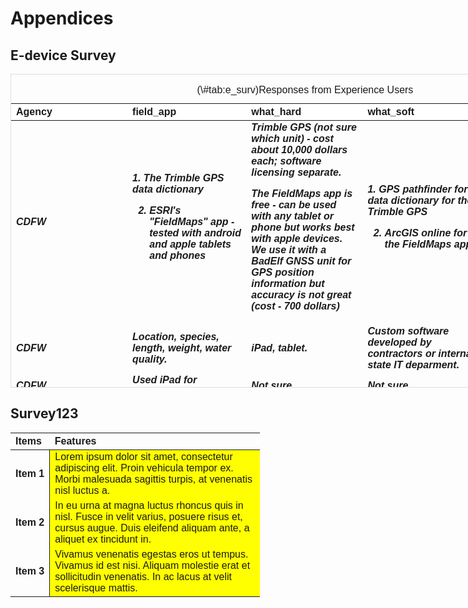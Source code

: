 # Appendices

## E-device Survey



<div style="border: 1px solid #ddd; padding: 0px; overflow-y: scroll; height:500px; overflow-x: scroll; width:1500px; "><table class=" lightable-paper" style='font-family: "Arial Narrow", arial, helvetica, sans-serif; margin-left: auto; margin-right: auto;'>
<caption>(\#tab:e_surv)Responses from Experience Users</caption>
 <thead>
  <tr>
   <th style="text-align:left;position: sticky; top:0; background-color: #FFFFFF;"> Agency </th>
   <th style="text-align:left;position: sticky; top:0; background-color: #FFFFFF;"> field_app </th>
   <th style="text-align:left;position: sticky; top:0; background-color: #FFFFFF;"> what_hard </th>
   <th style="text-align:left;position: sticky; top:0; background-color: #FFFFFF;"> what_soft </th>
   <th style="text-align:left;position: sticky; top:0; background-color: #FFFFFF;"> yr_reasons </th>
  </tr>
 </thead>
<tbody>
  <tr>
   <td style="text-align:left;width: 4.5cm; font-weight: bold;font-style: italic;"> CDFW </td>
   <td style="text-align:left;width: 4.5cm; font-weight: bold;font-style: italic;"> 1. The Trimble GPS data dictionary
2. ESRI's "FieldMaps" app - tested with android and apple tablets and phones </td>
   <td style="text-align:left;width: 4.5cm; font-weight: bold;font-style: italic;"> Trimble GPS (not sure which unit) - cost about 10,000 dollars each; software licensing separate.
The FieldMaps app is free - can be used with any tablet or phone but works best with apple devices. We use it with a BadElf GNSS unit for GPS position information but accuracy is not great (cost - 700 dollars) </td>
   <td style="text-align:left;width: 4.5cm; font-weight: bold;font-style: italic;"> 1. GPS pathfinder for data dictionary for the Trimble GPS
2. ArcGIS online for the FieldMaps app. </td>
   <td style="text-align:left;width: 4.5cm; font-weight: bold;font-style: italic;"> 1. The trimble positional accuracy is great but it is very pricey. 2. The FieldMaps is free (probably because UCD has a huge contract with ESRI) but the Bad Elf accuracy is no better than a phone. </td>
  </tr>
  <tr>
   <td style="text-align:left;width: 4.5cm; font-weight: bold;font-style: italic;"> CDFW </td>
   <td style="text-align:left;width: 4.5cm; font-weight: bold;font-style: italic;"> Location, species, length, weight, water quality. </td>
   <td style="text-align:left;width: 4.5cm; font-weight: bold;font-style: italic;"> iPad, tablet. </td>
   <td style="text-align:left;width: 4.5cm; font-weight: bold;font-style: italic;"> Custom software developed by contractors or internal state IT deparment. </td>
   <td style="text-align:left;width: 4.5cm; font-weight: bold;font-style: italic;"> Purchase restrictions, ease of use, and formatting. </td>
  </tr>
  <tr>
   <td style="text-align:left;width: 4.5cm; font-weight: bold;font-style: italic;"> CDFW </td>
   <td style="text-align:left;width: 4.5cm; font-weight: bold;font-style: italic;"> Used iPad for electronic data entry </td>
   <td style="text-align:left;width: 4.5cm; font-weight: bold;font-style: italic;"> Not sure </td>
   <td style="text-align:left;width: 4.5cm; font-weight: bold;font-style: italic;"> Not sure </td>
   <td style="text-align:left;width: 4.5cm; font-weight: bold;font-style: italic;"> Not sure </td>
  </tr>
  <tr>
   <td style="text-align:left;width: 4.5cm; font-weight: bold;font-style: italic;"> USFWS </td>
   <td style="text-align:left;width: 4.5cm; font-weight: bold;font-style: italic;"> Salmon and Steelhead spawning ground surveys </td>
   <td style="text-align:left;width: 4.5cm; font-weight: bold;font-style: italic;"> Juniper Systems Mesa Tablet </td>
   <td style="text-align:left;width: 4.5cm; font-weight: bold;font-style: italic;"> ArcCollector </td>
   <td style="text-align:left;width: 4.5cm; font-weight: bold;font-style: italic;"> NA </td>
  </tr>
  <tr>
   <td style="text-align:left;width: 4.5cm; font-weight: bold;font-style: italic;"> USFWS </td>
   <td style="text-align:left;width: 4.5cm; font-weight: bold;font-style: italic;"> I am a data manager on the tributary monitoring team of the red bluff USFWS office. We collect all of our data digitally, using either field tablet, laptop or cell phone. 
1)spawning surveys
2)Rotary screw trap data
3)Habitat surveys </td>
   <td style="text-align:left;width: 4.5cm; font-weight: bold;font-style: italic;"> 1) Juniper mesa handheld tablet and juniper Mesa receiver, transitioning to ipad for handheld
2)Juniper mesa handheld tablet transitioning (back) to Panasonic Toughbook laptop
3) Same as 1 </td>
   <td style="text-align:left;width: 4.5cm; font-weight: bold;font-style: italic;"> 1) ESRI Collector
2) Access form
3) ESRI Collector </td>
   <td style="text-align:left;width: 4.5cm; font-weight: bold;font-style: italic;"> Our applications require waterproof devices. This shapes much of our hardware selection. Juniper Mesa and Juniper Mesa were selected for our purposes following some extended testing in 2017. We are transitioning away from the Juniper Mesa tablet as ESRI field maps in not being developed for windows OS (and USFWS does not support the other OS offered android). We are transitioning to IPADs as they are what USFWS supports and will work with our intended software. </td>
  </tr>
  <tr>
   <td style="text-align:left;width: 4.5cm; font-weight: bold;font-style: italic;"> USGS </td>
   <td style="text-align:left;width: 4.5cm; font-weight: bold;font-style: italic;"> Water quality
Velocity
Discharge
Water Level
Field Notes </td>
   <td style="text-align:left;width: 4.5cm; font-weight: bold;font-style: italic;"> Laptops (usually Dell -- various models) </td>
   <td style="text-align:left;width: 4.5cm; font-weight: bold;font-style: italic;"> SVMAQ (USGS Site Visit)
Win River (Teledyne) </td>
   <td style="text-align:left;width: 4.5cm; font-weight: bold;font-style: italic;"> laptops are synchronized weekly with station meta data and any field software updates through the USGS network.  They are powerful enough to run the various software packages and are the systems that our team uses for office-based tasks as well. </td>
  </tr>
  <tr>
   <td style="text-align:left;width: 4.5cm; font-weight: bold;font-style: italic;"> DWR </td>
   <td style="text-align:left;width: 4.5cm; font-weight: bold;font-style: italic;"> water quality and fish data (from beach seine, screw trap, fyke trap) </td>
   <td style="text-align:left;width: 4.5cm; font-weight: bold;font-style: italic;"> ipad - not sure what model </td>
   <td style="text-align:left;width: 4.5cm; font-weight: bold;font-style: italic;"> Survey123 </td>
   <td style="text-align:left;width: 4.5cm; font-weight: bold;font-style: italic;"> ipads were already being used by others in our department and the software was free </td>
  </tr>
  <tr>
   <td style="text-align:left;width: 4.5cm; font-weight: bold;font-style: italic;"> UC </td>
   <td style="text-align:left;width: 4.5cm; font-weight: bold;font-style: italic;"> 1) geolocation of FAV and emergent vegetation patches and genera and associated characteristics (plant morphology and phenology, patch dimensions, percent cover, water quality).
2) UAV-mapping of FAV emergent veg and SAV - eDevices used for flight planning and flight control </td>
   <td style="text-align:left;width: 4.5cm; font-weight: bold;font-style: italic;"> 1). Trimble Geo7x Handheld Data recorder and GNSS receiver.
2.) A variety of android 4G tablets and phones (mostly samsung, but others as well). </td>
   <td style="text-align:left;width: 4.5cm; font-weight: bold;font-style: italic;"> 1.) Trimble commercial software - Devices runs windows mobile, with Trimble TerraSync for data collection. Trimble Pathfinder desktop software required for post-processing of files. Post-processed files compatible with any  OGC-standard GIS software.
2.) DJI flight planner, Drone Deploy, and Pix4D (all have various strengths and weaknesses in the field). </td>
   <td style="text-align:left;width: 4.5cm; font-weight: bold;font-style: italic;"> 1.) Ease of use, integrated camera and laser range finder, high accuracy GNSS location, and full-integration with GIS and compatibility with ESRI. Warning, these are pricey, but if you need cm-scale GNSS locations, these are some of the best for handheld devices. 
2.) We're still exploring best options. Usually start with manufacturer installs and recommendations and go from there. No strong opinions yet. </td>
  </tr>
  <tr>
   <td style="text-align:left;width: 4.5cm; font-weight: bold;font-style: italic;"> DWR </td>
   <td style="text-align:left;width: 4.5cm; font-weight: bold;font-style: italic;"> I piloted use of e-devices for fish and zooplankton surveys with the fish restoration program. Types of data:
1. Location of survey (latitude, logitude)
2. Water quality information
3. Trawl information (start time, stop time, gear used, etc)
4. Fish catch (lenghts, species) </td>
   <td style="text-align:left;width: 4.5cm; font-weight: bold;font-style: italic;"> iPads, don't remember the brand
Trimble field computers </td>
   <td style="text-align:left;width: 4.5cm; font-weight: bold;font-style: italic;"> Pendragon forms
Experimented with Survey 123 and ArcCollector </td>
   <td style="text-align:left;width: 4.5cm; font-weight: bold;font-style: italic;"> Pendragon forms allowed for more nested forms and flexibility than any of the other options. Ipads were the cheapest and most user-friendly option that came with weatherproff cases. </td>
  </tr>
  <tr>
   <td style="text-align:left;width: 4.5cm; font-weight: bold;font-style: italic;"> DWR </td>
   <td style="text-align:left;width: 4.5cm; font-weight: bold;font-style: italic;"> My group uses a customized application for Windows (MOPED) to collect and save water quality data during our field runs as well as data from our bbe FluoroProbe. We also use an iPad to record field data on a PDF when this is not available. </td>
   <td style="text-align:left;width: 4.5cm; font-weight: bold;font-style: italic;"> Windows Desktop computer, Apple iPad. </td>
   <td style="text-align:left;width: 4.5cm; font-weight: bold;font-style: italic;"> MOPED (custom software for DWR), Adobe Acrobat for iPad, FluoroProbe custom softwater (bbe moldaenke). </td>
   <td style="text-align:left;width: 4.5cm; font-weight: bold;font-style: italic;"> Convenience (iPad) and robust data applications (MOPED). </td>
  </tr>
  <tr>
   <td style="text-align:left;width: 4.5cm; font-weight: bold;font-style: italic;"> ICF </td>
   <td style="text-align:left;width: 4.5cm; font-weight: bold;font-style: italic;"> Wetlands, nesting bird surveys, Aquatic species surveys, botanical surveys, wildlife surveys, arborist surveys, carcass surveys, other custom data collection efforts.  All are able to collect point, line and polygon data. </td>
   <td style="text-align:left;width: 4.5cm; font-weight: bold;font-style: italic;"> All iPad models.  Found that 64gig models are sufficient.  Recommend purchasing cellular models in order to get built-in GPS.  Don't need to activate cellular network to use GPS. </td>
   <td style="text-align:left;width: 4.5cm; font-weight: bold;font-style: italic;"> iFormbuilder, Survey123, Fieldmaps, Collector, Fulcrum, Excel, Adobe PDF, Zoho </td>
   <td style="text-align:left;width: 4.5cm; font-weight: bold;font-style: italic;"> Software reasons include, free with Esri licensing, customization, robust capabilities for automating reporting, robust mapping capabilities, survey grade mapping.

Hardware - Apple iPad/iPhones.  They tend to be more stable and support a larger more robust suite of app capabilities.  Easier to manage devices of the same make/model then a variety of devices. </td>
  </tr>
  <tr>
   <td style="text-align:left;width: 4.5cm; font-weight: bold;font-style: italic;"> CDFW </td>
   <td style="text-align:left;width: 4.5cm; font-weight: bold;font-style: italic;"> ArcGIS QuickCapture - Application collects GPS coordinates during our aerial survey flights as well as tracking out flight path. </td>
   <td style="text-align:left;width: 4.5cm; font-weight: bold;font-style: italic;"> Samsung Galaxy Tab S3, iPad 9th gen, Iphone - all supported models </td>
   <td style="text-align:left;width: 4.5cm; font-weight: bold;font-style: italic;"> ArcGIS QuickCapture has an online editor to edit data collection application for smartphones or tablets. </td>
   <td style="text-align:left;width: 4.5cm; font-weight: bold;font-style: italic;"> ArcGIS QuickCapture works on any current smartphone or tablet so the list of devices used with this application is because our program had it available. </td>
  </tr>
  <tr>
   <td style="text-align:left;width: 4.5cm; font-weight: bold;font-style: italic;"> CDFW </td>
   <td style="text-align:left;width: 4.5cm; font-weight: bold;font-style: italic;"> Tablet devices were used to collected commercial fishery landings data as well as well as basic data from collecting biological data from those landings. </td>
   <td style="text-align:left;width: 4.5cm; font-weight: bold;font-style: italic;"> ASUS Transformer Book T100HA-C4-GR 10. 1 - inch 2 in 1 touchscreen laptop (Cherry Trail Quad-Vore Z8500 Processor, 4GB RAM, 64 GB Storage) </td>
   <td style="text-align:left;width: 4.5cm; font-weight: bold;font-style: italic;"> Windows 10 and Microsoft Access </td>
   <td style="text-align:left;width: 4.5cm; font-weight: bold;font-style: italic;"> We did look at Dell Venue 10 Pro and iPad Air 2, but most the ASUS had the most RAM for the price which made it faster than all other options under $500 and it had the best battery life I’ve found, even of more expensive models (10-12 hours), 

Our data was stored in Access so we needed something that would run Access data entry forms for easier upload into our larger database systems. </td>
  </tr>
  <tr>
   <td style="text-align:left;width: 4.5cm; font-weight: bold;font-style: italic;"> NEON </td>
   <td style="text-align:left;width: 4.5cm; font-weight: bold;font-style: italic;"> e-devices are used to collect field and lab data and metadata for about 100 of over 180 data products produced by NEON (freely available on data.neonscience.org). All of our observational data products use e-devices for at least part of the data collection and the aquatic instrument field calibration and maintenance data is collected on e-devices. I am happy to go into more details if there are questions about specific types of data that we collect. There is a lot of variety! </td>
   <td style="text-align:left;width: 4.5cm; font-weight: bold;font-style: italic;"> We use a variety of devices supported by our IT department that run iOS, android, windows, and apple OS. These include ipads (large and mini), iphones, android tablets (these are being phased out possibly), PC, and mac laptops. </td>
   <td style="text-align:left;width: 4.5cm; font-weight: bold;font-style: italic;"> We primarily use Fulcrum (www.fulcrumapp.com) for field data collection. However, we also use other software for interacting and troubleshooting sensors in the field, such as lab view and putty. There might be some others if I really dug into it, but they are more specific- than general-purpose. One of the biggest benefits that we have found with Fulcrum is the ability to write custom javascript code for validation of data prior to ingest into our database and create widgets and warnings for field scientists to address while collecting data. I think there are a lot of fee options that can be used like fulcrum to build forms, but don't have a lot of familiarity with them since we don't use them. Our data is ingested into our own database from the fulcrum cloud database on a nightly basis with different delays depending on the field data collection procedures. Also happy to demo or answer other questions! </td>
   <td style="text-align:left;width: 4.5cm; font-weight: bold;font-style: italic;"> Hardware decisions are made by the IT and Field Science departments for NEON. I have no direct involvement in that choice. I could reach out to folks for more details if that would be helpful. </td>
  </tr>
</tbody>
</table></div>

## Survey123

<table class=" lightable-paper" style='font-family: "Arial Narrow", arial, helvetica, sans-serif; width: auto !important; margin-left: auto; margin-right: auto;'>
 <thead>
  <tr>
   <th style="text-align:left;"> Items </th>
   <th style="text-align:left;"> Features </th>
  </tr>
 </thead>
<tbody>
  <tr>
   <td style="text-align:left;font-weight: bold;border-right:1px solid;"> Item 1 </td>
   <td style="text-align:left;width: 20em; background-color: yellow !important;"> Lorem ipsum dolor sit amet, consectetur adipiscing elit. Proin vehicula tempor ex. Morbi malesuada sagittis turpis, at venenatis nisl luctus a. </td>
  </tr>
  <tr>
   <td style="text-align:left;font-weight: bold;border-right:1px solid;"> Item 2 </td>
   <td style="text-align:left;width: 20em; background-color: yellow !important;"> In eu urna at magna luctus rhoncus quis in nisl. Fusce in velit varius, posuere risus et, cursus augue. Duis eleifend aliquam ante, a aliquet ex tincidunt in. </td>
  </tr>
  <tr>
   <td style="text-align:left;font-weight: bold;border-right:1px solid;"> Item 3 </td>
   <td style="text-align:left;width: 20em; background-color: yellow !important;"> Vivamus venenatis egestas eros ut tempus. Vivamus id est nisi. Aliquam molestie erat et sollicitudin venenatis. In ac lacus at velit scelerisque mattis. </td>
  </tr>
</tbody>
</table>












